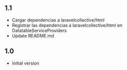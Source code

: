 ## 1.1
- Cargar dependencias a laravelcollective/html
- Registrar las dependencias a laravelcollective/html en DatatableServiceProviders
- Update README.md

## 1.0
- Initial version
